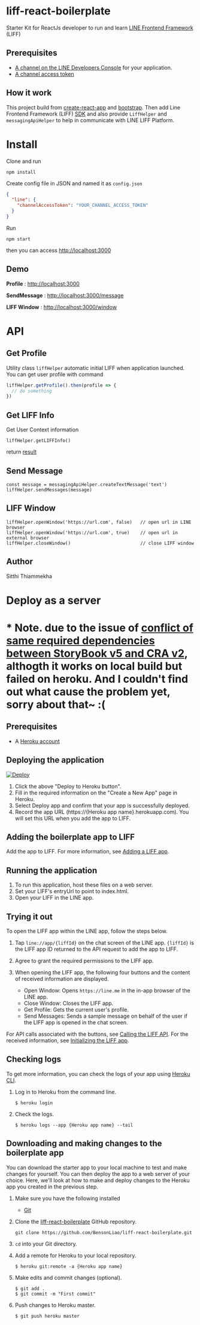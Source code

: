 # liff-react-boilerplate

Starter Kit for ReactJs developer to run and learn [LINE Frontend Framework](https://developers.line.me/en/docs/liff/overview/) (LIFF)

## Prerequisites

- [A channel on the LINE Developers Console](https://developers.line.me/en/docs/liff/getting-started/) for your application.
- [A channel access token](https://developers.line.me/en/docs/liff/getting-started/#preparing-channel-access-token)

## How it work

This project build from [create-react-app](https://github.com/facebook/create-react-app) and [bootstrap](https://github.com/facebook/create-react-app/blob/master/packages/react-scripts/template/README.md#adding-bootstrap). Then add Line Frontend Framework (LIFF) [SDK](https://developers.line.me/en/docs/liff/developing-liff-apps/) and also provide `LiffHelper` and `messagingApiHelper` to help in communicate with LINE LIFF Platform.

# Install

Clone and run

```
npm install
```

Create config file in JSON and named it as `config.json`

```json
{
  "line": {
    "channelAccessToken": "YOUR_CHANNEL_ACCESS_TOKEN"
  }
}
```

Run

```
npm start
```

then you can access [http://localhost:3000](http://localhost:3000)

## Demo

**Profile** : [http://localhost:3000](http://localhost:3000)

**SendMessage** : [http://localhost:3000/message](http://localhost:3000/message)

**LIFF Window** : [http://localhost:3000/window](http://localhost:3000/window)

# API

## Get Profile

Utility class `liffHelper` automatic initial LIFF when application launched. You can get user profile with command

```js
liffHelper.getProfile().then(profile => {
  // do something
})
```

## Get LIFF Info

Get User Context information

```
liffHelper.getLIFFInfo()
```

return [result](<https://developers.line.me/en/reference/liff/#liffinit()>)

## Send Message

```
const message = messagingApiHelper.createTextMessage('text')
liffHelper.sendMessages(message)
```

## LIFF Window

```
liffHelper.openWindow('https://url.com', false)   // open url in LINE browser
liffHelper.openWindow('https://url.com', true)    // open url in external browser
liffHelper.closeWindow()                          // close LIFF window
```

## Author

Sitthi Thiammekha

# Deploy as a server

# \* Note. due to the issue of [conflict of same required dependencies between StoryBook v5 and CRA v2](https://github.com/storybooks/storybook/issues/4764), althogth it works on local build but failed on heroku. And I couldn't find out what cause the problem yet, sorry about that~ :(

## Prerequisites

- A [Heroku account](https://www.heroku.com)

## Deploying the application

[![Deploy](https://www.herokucdn.com/deploy/button.svg)](https://heroku.com/deploy?template=https://github.com/BensonLiao/liff-react-boilerplate)

1. Click the above "Deploy to Heroku button".
2. Fill in the required information on the "Create a New App" page in Heroku.
3. Select Deploy app and confirm that your app is successfully deployed.
4. Record the app URL (https://{Heroku app name}.herokuapp.com). You will set this URL when you add the app to LIFF.

## Adding the boilerplate app to LIFF

Add the app to LIFF. For more information, see [Adding a LIFF app](https://developers.line.me/en/docs/liff/registering-liff-apps/).

## Running the application

1. To run this application, host these files on a web server.
2. Set your LIFF's entryUrl to point to index.html.
3. Open your LIFF in the LINE app.

## Trying it out

To open the LIFF app within the LINE app, follow the steps below.

1. Tap `line://app/{liffId}` on the chat screen of the LINE app. `{liffId}` is the LIFF app ID returned to the API request to add the app to LIFF.

2. Agree to grant the required permissions to the LIFF app.

3. When opening the LIFF app, the following four buttons and the content of received information are displayed.

   - Open Window: Opens `https://line.me` in the in-app browser of the LINE app.
   - Close Window: Closes the LIFF app.
   - Get Profile: Gets the current user's profile.
   - Send Messages: Sends a sample message on behalf of the user if the LIFF app is opened in the chat screen.

For API calls associated with the buttons, see [Calling the LIFF API](https://developers.line.me/en/docs/liff/developing-liff-apps#calling-liff-api). For the received information, see [Initializing the LIFF app](https://developers.line.me/en/docs/liff/developing-liff-apps#initializing-liff-app).

## Checking logs

To get more information, you can check the logs of your app using [Heroku CLI][heroku-cli].

1. Log in to Heroku from the command line.

   ```shell
   $ heroku login
   ```

1. Check the logs.

   ```shell
   $ heroku logs --app {Heroku app name} --tail
   ```

## Downloading and making changes to the boilerplate app

You can download the starter app to your local machine to test and make changes for yourself. You can then deploy the app to a web server of your choice. Here, we'll look at how to make and deploy changes to the Heroku app you created in the previous step.

1. Make sure you have the following installed

   - [Git](https://git-scm.com/)

1. Clone the [liff-react-boilerplate](https://github.com/BensonLiao/liff-react-boilerplate) GitHub repository.

   ```shell
   git clone https://github.com/BensonLiao/liff-react-boilerplate.git
   ```

1. `cd` into your Git directory.
1. Add a remote for Heroku to your local repository.

   ```shell
   $ heroku git:remote -a {Heroku app name}
   ```

1. Make edits and commit changes (optional).

   ```shell
   $ git add .
   $ git commit -m "First commit"
   ```

1. Push changes to Heroku master.

   ```shell
   $ git push heroku master
   ```

[console]: /console/
[heroku]: https://www.heroku.com/
[heroku-cli]: https://devcenter.heroku.com/articles/heroku-cli
